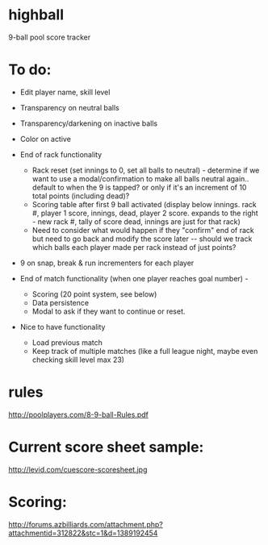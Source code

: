 # highball
9-ball pool score tracker

# To do:
- Edit player name, skill level
- Transparency on neutral balls
- Transparency/darkening on inactive balls
- Color on active 
- End of rack functionality
    - Rack reset (set innings to 0, set all balls to neutral) - determine if we want to use a modal/confirmation to make all balls neutral again.. default to when the 9 is tapped? or only if it's an increment of 10 total points (including dead)?
    - Scoring table after first 9 ball activated (display below innings. rack #, player 1 score, innings, dead, player 2 score. expands to the right - new rack #, tally of score dead, innings are just for that rack)
    - Need to consider what would happen if they "confirm" end of rack but need to go back and modify the score later -- should we track which balls each player made per rack instead of just points?
- 9 on snap, break & run incrementers for each player
- End of match functionality (when one player reaches goal number) - 
    - Scoring (20 point system, see below)
    - Data persistence
    - Modal to ask if they want to continue or reset.


- Nice to have functionality
    - Load previous match
    - Keep track of multiple matches (like a full league night, maybe even checking skill level max 23)

# rules
http://poolplayers.com/8-9-ball-Rules.pdf

# Current score sheet sample:
http://levid.com/cuescore-scoresheet.jpg

# Scoring:
http://forums.azbilliards.com/attachment.php?attachmentid=312822&stc=1&d=1389192454